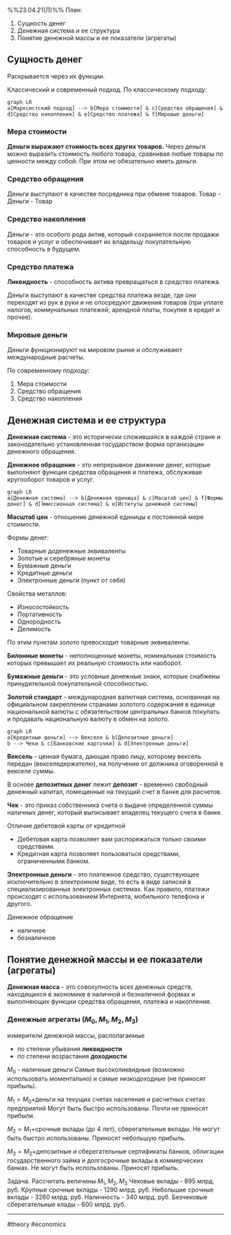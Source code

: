 %%23.04.21(Л)%%
План:
1. Сущность денег
2. Денежная система и ее структура
3. Понятие денежной массы и ее показатели (агрегаты)

## Сущность денег
Раскрывается через их функции.

Классический и современный подход.
По классическому подходу:
```mermaid
graph LR
a[Марксистский подход] --> b[Мера стоимости] & c[Средство обращения] & d[Средство накопления] & e[Средство платежа] & f[Мировые деньги]
```
### Мера стоимости
**Деньги выражают стоимость всех других товаров.**
Через деньги можно выразить стоимость любого товара, сравнивая любые товары по ценности между собой.
При этом не обязательно иметь деньги.

### Средство обращения
Деньги выступают в качестве посредника при обмене товаров.
Товар - Деньги - Товар

### Средство накопления
Деньги - это особого рода актив, который сохраняется после продажи товаров и услуг и обеспечивает их владельцу покупательную способность в будущем.

### Средство платежа
**Ликвидность** - способность актива превращаться в средство платежа.

Деньги выступают в качестве средства платежа везде, где они переходят из рук в руки и не опосредуют движения товаров (при уплате налогов, коммунальных платежей, арендной платы, покупке в кредит и прочее).

### Мировые деньги
Деньги функционируют на мировом рынке и обслуживают международные расчеты.

По современному подходу:
1. Мера стоимости
2. Средство обращения
3. Средство накопления

## Денежная система и ее структура
**Денежная система** - это исторически сложившаяся в каждой стране и законодательно установленная государством форма организации денежного обращения.

**Денежное обращение** - это непрерывное движение денег, которые выполняют функции средства обращения и платежа, обслуживая кругооборот товаров и услуг.

```mermaid
graph LR
a[Денежная система] --> b[Денежная единица] & c[Масштаб цен] & f[Формы денег] & d[Эмиссионная система] & e[Иституты денежной системы]
```

**Масштаб цен** - отношение денежной единицы к постоянной мере стоимости.

Формы денег:
- Товарные доденежные эквиваленты
- Золотые и серебряные монеты
- Бумажные деньги
- Кредитные деньги
- Электронные деньги (пункт от себя)

Свойства металлов:
- Износостойкость
- Портативность
- Однородность
- Делимость

По этим пунктам золото превосходит товарные эквиваленты.

**Билонные монеты** - неполноценные монеты, номинальная стоимость которых превышает их реальную стоимость или наоборот.

**Бумажные деньги** - это условные денежные знаки, которые снабжены принудительной покупательной способностью.

**Золотой стандарт** - международная валютная система, основанная на официальном закреплении странами золотого содержания в единице национальной валюты с обязательством центральных банков покупать и продавать национальную валюту в обмен на золото.

```mermaid
graph LR
a[Кредитные деньги] --> Векселя & b[Депозитные деньги]
b --> Чеки & c[Банковские карточки] & d[Электронные деньги]
```

**Вексель** - ценная бумага, дающая право лицу, которому вексель передан (векселедержателю), на получение от должника оговоренной в векселе суммы.

В основе **депозитных денег** лежит **депозит** - временно свободный денежный капитал, помещенные на текущий счет в банке для расчетов.

**Чек** - это приказ собственника счета о выдаче определенной суммы наличных денег, который выписывает владелец текущего счета в банке.

Отличие дебетовой карты от кредитной
- Дебетовая карта позволяет вам распоряжаться только своими средствами.
- Кредитная карта позволяет пользоваться средствами, ограниченными банком.

**Электронные деньги** - это платежное средство, существующее исключительно в электронном виде, то есть в виде записей в специализированных электронных системах. Как правило, платежи происходят с использованием Интернета, мобильного телефона и другого.

Денежное обращение
- наличное
- безналичное

## Понятие денежной массы и ее показатели (агрегаты)
**Денежная масса** - это совокупность всех денежных средств, находящихся в экономике в наличной и безналичной формах и выполняющих функции средства обращения, платежа и накопления.

### Денежные агрегаты ($M_{0},M_{1},M_{2},M_{3}$)
измерители денежной массы, располагаемые
- по степени убывания **ликвидности**
- по степени возрастания **доходности**

$M_{0}$ - наличные деньги
Самые высоколиквидные (возможно использовать моментально) и самые низкодоходные (не приносят прибыль).

$M_{1}=M_{0}+$деньги на текущих счетах населения и расчетных счетах предприятий
Могут быть быстро использованы. Почти не приносят прибыли.

$M_{2}=M_{1}+$срочные вклады (до 4 лет), сберегательные вклады.
Не могут быть быстро использованы. Приносят небольшую прибыль.

$M_{3}=M_{2}+$депозитные и сберегательные сертификаты банков, облигации государственного займа и долгосрочные вклады в коммерческих банках.
Не могут быть использованы. Приносят прибыль.

Задача.
Рассчитать величины $M_1,M_{2},M_3$
Чековые вклады - 895 млрд. руб.
Крупные срочные вклады - 1290 млрд. руб.
Небольшие срочные вклады - 3260 млрд. руб.
Наличность - 340 млрд. руб.
Безчековые сберегательные клады - 600 млрд. руб.

---
#theory #economics 